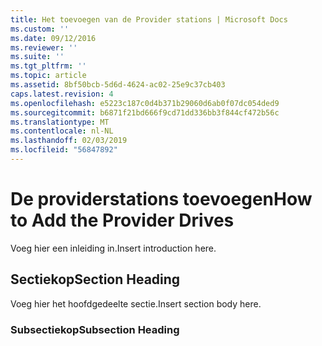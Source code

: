 ```yaml
---
title: Het toevoegen van de Provider stations | Microsoft Docs
ms.custom: ''
ms.date: 09/12/2016
ms.reviewer: ''
ms.suite: ''
ms.tgt_pltfrm: ''
ms.topic: article
ms.assetid: 8bf50bcb-5d6d-4624-ac02-25e9c37cb403
caps.latest.revision: 4
ms.openlocfilehash: e5223c187c0d4b371b29060d6ab0f07dc054ded9
ms.sourcegitcommit: b6871f21bd666f9cd71dd336bb3f844cf472b56c
ms.translationtype: MT
ms.contentlocale: nl-NL
ms.lasthandoff: 02/03/2019
ms.locfileid: "56847892"
---
```

# <a name="how-to-add-the-provider-drives"></a><span data-ttu-id="8e69c-102">De providerstations toevoegen</span><span class="sxs-lookup"><span data-stu-id="8e69c-102">How to Add the Provider Drives</span></span>

<span data-ttu-id="8e69c-103">Voeg hier een inleiding in.</span><span class="sxs-lookup"><span data-stu-id="8e69c-103">Insert introduction here.</span></span>

## <a name="section-heading"></a><span data-ttu-id="8e69c-104">Sectiekop</span><span class="sxs-lookup"><span data-stu-id="8e69c-104">Section Heading</span></span>

 <span data-ttu-id="8e69c-105">Voeg hier het hoofdgedeelte sectie.</span><span class="sxs-lookup"><span data-stu-id="8e69c-105">Insert section body here.</span></span>

### <a name="subsection-heading"></a><span data-ttu-id="8e69c-106">Subsectiekop</span><span class="sxs-lookup"><span data-stu-id="8e69c-106">Subsection Heading</span></span>
